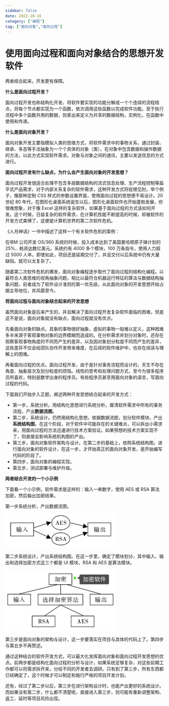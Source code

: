```yaml
---
sidebar: false
date: 2022-10-16
category: ["编程"] 
tag: ["面向对象","面向过程"]
---
```


# 使用面向过程和面向对象结合的思想开发软件

两者结合起来，开发更有保障。

**什么是面向过程开发？**

面向过程开发也称结构化开发，将软件要实现的功能分解成一个个连续的流程结点，将每个节点都实现为一个函数，依次调用这些函数以完成软件功能。至于执行流程中多个函数共用的数据，则拿出来定义为共享的数据结构，实例化，在函数中使用和传递。

**什么是面向对象开发？**

面向对象开发主要指模拟人类的思维方式，将软件需求中的事物关系，通过封装、继承、多态等手法抽象为一个个具体的对象（类），在对象中包含数据和操作数据的方法，以此方式实现软件需求。对象与对象之间的通讯，主要以发送信息的方式进行。

**面向过程开发有什么缺点，为什么会产生面向对象的开发思想？**

面向过程开发很适合处理不包含多层数据结构的流式信息处理、生产流程控制等扁平式产品需求，对于内部关系复杂的软件需求，这种开发方式将捉襟见肘。举个例子，像那种定制 CSS 样式的参数设置界面，使用面向过程的思想便不易设计。20 世纪 80 年代，在图形化桌面系统诞生以后，图形化桌面软件也开始蓬勃发展，你很难想象，对于像 Excel 这样的复杂软件，如果基于面向过程的方式该如何开发。这个时候，日益复杂的软件需求，在计算机性能不断提高的时候，却被软件的开发方式束缚了，这便是计算机世界的第二次软件危机。

《人月神话》一书中描述了这样一个有关软件危机的案例：

在IBM 公司开发 OS/360 系统的时候，投入成本达到了美国曼哈顿原子弹计划的 25%，耗资达数亿美元。系统约有 4000 多个模块，100 万条指令，使用人力超过 5000 人年。即使如此，项目还是延期交付了，并且交付以后系统中仍有大量缺陷。就可以太复杂了。

随着第二次软件危机的爆发，面向对象编程逐步取代了面向过程的结构化编程。以最符合人类思维的视角抽象问题，相比以最符合机器运行特征的算法与数据结构抽象问题，前者成为了软件设计准则的第一优先级，从此面向对象的开发思想开始占据主导地位，并风靡至今。

**将面向过程与面向对象结合起来的开发思想**

虽然面向对象是后来产生的，并且解决了面向过程开发复杂软件面临的困难，但是这不是说，面向对象就没有缺点，面向过程就没有优点。

先看面向对象的缺点。具象的事物很好抽象，虚拟的事物一般难以定义，这种困难多半来源于客观事物对象的边界模糊而造成的。在分析需求并划分对象时，还存在观察客观事物角度的不同而产生的差异，以及因对象划分粒度不同而产生的差异，这些差异不仅会给团队协作开发带来难度，在后续的软件维护中，也存在阅读与理解上的困难。

再看面向过程的优点。面向过程开发，由于是针对事务流程而设计的，天生不存在角度、抽象层次及划分粒度的烦恼。线性的思考和处理问题方式，至今为很多程序员所喜欢，特别是数学出身的程序员。有些程序员甚至用面向对象的语言，写面向过程的代码。

下面我们开始步入正题，阐述两种开发思想结合起来的开发方式：

- 第一步，系统分析。用结构化思想进行系统分析，厘清软件需求中所有的事务流程，产出**数据流图**。
- 第二步，系统设计。仍然用结构化思想，依据数据流图，划分软件模块，产出**系统结构图**。在这个阶段，对于软件中可能存在的关键难点，可以拆出小需求来，用面向过程的方法迅速进行技术方案验证。如果预想的技术方案实现不了，则直接会影响系统机构图的产出。
- 第三步，面向对象软件架构与设计。在第二步的基础上，依照系统结构图，进行面向对象的软件设计，在这一步，才开始真正的面向对象开发，是开始编写代码的阶段了。
- 第四步，面向对象的编程实现。
- 第五步，测试部署与维护升级。

**两者结合开发的一个小示例**

下面看一个小示例，软件需求是这样的：输入一串数字，使用 AES 或 RSA 算法加密，然后输出加密结果。

第一步系统分析，产出数据流图。

![image-20221016214506449](./assets/image-20221016214506449.png)

第二步系统设计，产出系统结构图。在这一步里，确定了模块划分，其中输入、输出和选择加密方式这三个都是 UI 模块，RSA 和 AES 是算法模块。

![image-20221016214813037](./assets/image-20221016214813037.png)

第三步是面向对象的架构与设计，这一步要落实在项目与具体的代码上了。第四步与第五步不再赘述。

通过这种结合的软件开发方式，可以最大化发挥面向对象和面向过程开发思想的优点。前两步都是结构化面向过程的分析与设计，如果系统足够复杂，对这些前期工作都可以将需求拆开来，分给不同的开发者去调研。只有到了第三步，所有东西都已经确定了，这个时候才可以制定和施行严格的项目开发计划。

还有，经过了第二步以后，第三步在进行架构设计时，也能产出更好的系统设计。而如果没有第二步，什么都不清楚呢，直接进入第三步，则可能有重新调整架构、返工、延时等项目风险出现。
